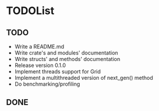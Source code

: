 # TODOList

## TODO
* Write a README.md
* Write crate's and modules' documentation
* Write structs' and methods' documentation
* Release version 0.1.0
* Implement threads support for Grid
* Implement a multithreaded version of next_gen() method
* Do benchmarking/profiling

## DONE
